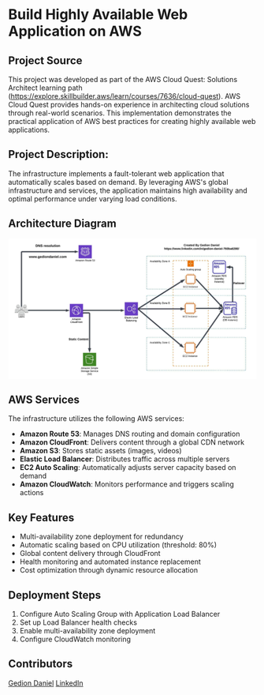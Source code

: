 # Build Highly Available Web Application on AWS

## Project Source
This project was developed as part of the AWS Cloud Quest: Solutions Architect learning path (https://explore.skillbuilder.aws/learn/courses/7636/cloud-quest). AWS Cloud Quest provides hands-on experience in architecting cloud solutions through real-world scenarios. This implementation demonstrates the practical application of AWS best practices for creating highly available web applications.

## Project Description:

The infrastructure implements a fault-tolerant web application that automatically scales based on demand. By leveraging AWS's global infrastructure and services, the application maintains high availability and optimal performance under varying load conditions.

## Architecture Diagram

<p align="center">
  <img src="../Images/project-1-architecture-diagram.jpeg" alt="" style="display: block; margin: auto;" />
</p>

## AWS Services

The infrastructure utilizes the following AWS services:

- **Amazon Route 53**: Manages DNS routing and domain configuration
- **Amazon CloudFront**: Delivers content through a global CDN network
- **Amazon S3**: Stores static assets (images, videos)
- **Elastic Load Balancer**: Distributes traffic across multiple servers
- **EC2 Auto Scaling**: Automatically adjusts server capacity based on demand
- **Amazon CloudWatch**: Monitors performance and triggers scaling actions

## Key Features

- Multi-availability zone deployment for redundancy
- Automatic scaling based on CPU utilization (threshold: 80%)
- Global content delivery through CloudFront
- Health monitoring and automated instance replacement
- Cost optimization through dynamic resource allocation

## Deployment Steps

1. Configure Auto Scaling Group with Application Load Balancer
2. Set up Load Balancer health checks
3. Enable multi-availability zone deployment
4. Configure CloudWatch monitoring

## Contributors

[Gedion Daniel](https://gediondaniel.dev/)
[LinkedIn](https://www.linkedin.com/in/gedion-daniel-760ba6280/)
